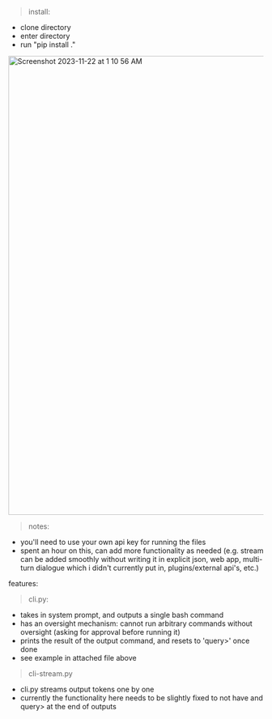 > install:
- clone directory
- enter directory
- run "pip install ."


<img width="907" alt="Screenshot 2023-11-22 at 1 10 56 AM" src="https://github.com/kushalthaman/gpt4-cli/assets/62183606/80f1369f-a186-44ad-be4f-39458b3dc2e3">


> notes:
- you'll need to use your own api key for running the files
- spent an hour on this, can add more functionality as needed (e.g. stream can be added smoothly without writing it in explicit json, web app, multi-turn dialogue which i didn't currently put in, plugins/external api's, etc.)

features:
>cli.py:
- takes in system prompt, and outputs a single bash command
- has an oversight mechanism: cannot run arbitrary commands without oversight (asking for approval before running it)
- prints the result of the output command, and resets to 'query>' once done
- see example in attached file above

>cli-stream.py
- cli.py streams output tokens one by one
- currently the functionality here needs to be slightly fixed to not have <bash> </bash> and query> at the end of outputs


